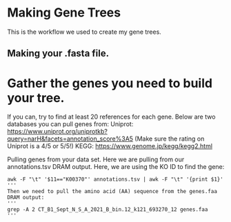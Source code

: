 # Making Gene Trees
This is the workflow we used to create my gene trees.

## Making your .fasta file.
# Gather the genes you need to build your tree.
If you can, try to find at least 20 references for each gene. Below are two databases you can pull genes from:
Uniprot:
[
](https://www.uniprot.org/uniprotkb?query=narH&facets=annotation_score%3A5)https://www.uniprot.org/uniprotkb?query=narH&facets=annotation_score%3A5
(Make sure the rating on Uniprot is a 4/5 or 5/5!)
KEGG:
[
](https://www.genome.jp/kegg/kegg2.html)https://www.genome.jp/kegg/kegg2.html

Pulling genes from your data set. Here we are pulling from our annotations.tsv DRAM output. Here, we are using the KO ID to find the gene:
```
awk -F "\t" '$11=="K00370"' annotations.tsv | awk -F "\t" '{print $1}'
'''
Then we need to pull the amino acid (AA) sequence from the genes.faa DRAM output:
'''
grep -A 2 CT_B1_Sept_N_S_A_2021_B_bin.12_k121_693270_12 genes.faa
'''



